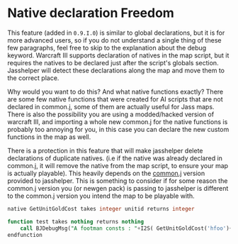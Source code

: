 # Native declaration Freedom

This feature (added in `0.9.I.0`) is similar to global declarations, but it is for more advanced users, so if you do not
understand a single thing of these few paragraphs, feel free to skip to the explanation about the debug keyword.
Warcraft III supports declaration of natives in the map script, but it requires the natives to be declared just after
the script&apos;s globals section. Jasshelper will detect these declarations along the map and move them to the correct
place.

Why would you want to do this? And what native functions exactly? There are some few native functions that were created
for AI scripts that are not declared in common.j, some of them are actually useful for Jass maps. There is also the
possibility you are using a modded/hacked version of warcraft III, and importing a whole new common.j for the native
functions is probably too annoying for you, in this case you can declare the new custom functions in the map as well.

There is a protection in this feature that will make jasshelper delete declarations of duplicate natives. (i.e if the
native was already declared in common.j, it will remove the native from the map script, to ensure your map is actually
playable). This heavily depends on the [common.j](https://github.com/WarRaft/war3mpq/blob/main/extract/Scripts/common.j)
version provided to jasshelper. This is something to consider if for
some reason the common.j version you (or newgen pack) is passing to jasshelper is different to the common.j version you
intend the map to be playable with.

```sql
native GetUnitGoldCost takes integer unitid returns integer

function test takes nothing returns nothing
    call BJDebugMsg("A footman consts : "+I2S( GetUnitGoldCost('hfoo')+" gold coins" ) )
endfunction
```